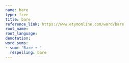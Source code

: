 ```yaml
---
name: bare
type: free
title: bare
reference_link: https://www.etymonline.com/word/bare
root_name: 
root_language: 
denotation: 
word_sums:
- sum: 'Bare + '
  respelling: bare
---
```

